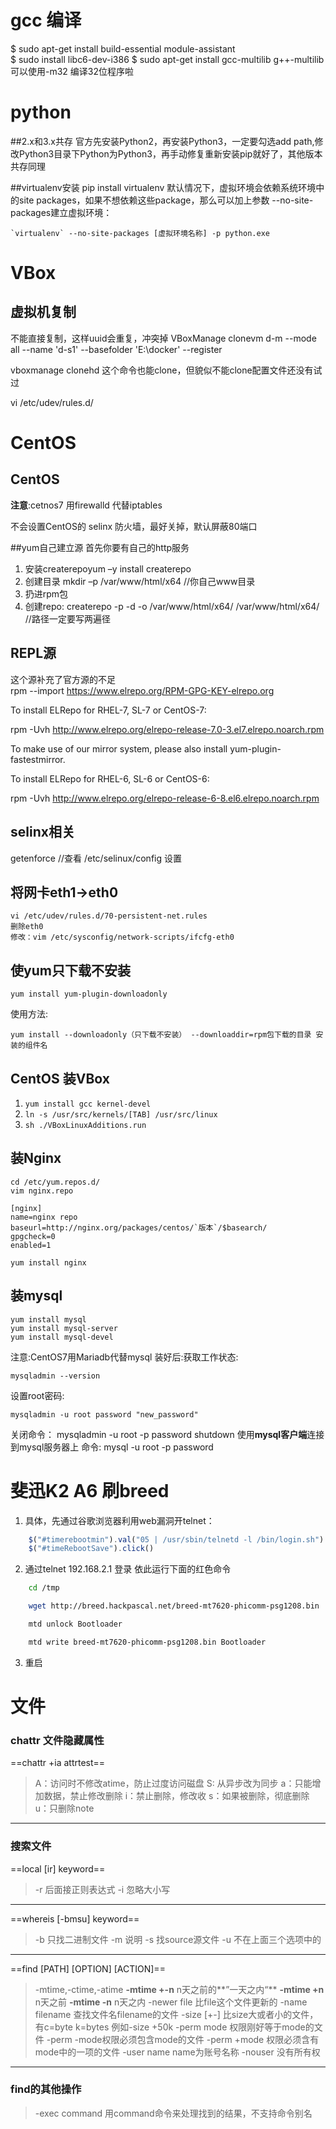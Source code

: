 # gcc 编译
$ sudo apt-get install build-essential module-assistant  
$ sudo install libc6-dev-i386 
$ sudo apt-get install gcc-multilib g++-multilib 
可以使用-m32 编译32位程序啦





# python 
##2.x和3.x共存 
官方先安装Python2，再安装Python3，一定要勾选add path,修改Python3目录下Python为Python3，再手动修复重新安装pip就好了，其他版本共存同理

##virtualenv安装
pip install virtualenv
默认情况下，虚拟环境会依赖系统环境中的site packages，如果不想依赖这些package，那么可以加上参数 --no-site-packages建立虚拟环境：

    `virtualenv` --no-site-packages [虚拟环境名称] -p python.exe


# VBox
## 虚拟机复制 

不能直接复制，这样uuid会重复，冲突掉
VBoxManage clonevm d-m --mode all --name 'd-s1' --basefolder 'E:\docker' --register

vboxmanage clonehd 这个命令也能clone，但貌似不能clone配置文件还没有试过

vi /etc/udev/rules.d/
# CentOS
## CentOS  

**注意**:cetnos7 用firewalld 代替iptables

不会设置CentOS的 selinx 防火墙，最好关掉，默认屏蔽80端口 

##yum自己建立源 
首先你要有自己的http服务

1. 安装createrepoyum –y install createrepo  
2. 创建目录 mkdir –p /var/www/html/x64 //你自己www目录
3. 扔进rpm包
4. 创建repo: createrepo -p -d -o /var/www/html/x64/ /var/www/html/x64/  
//路径一定要写两遍径  

## REPL源
这个源补充了官方源的不足  
rpm --import https://www.elrepo.org/RPM-GPG-KEY-elrepo.org

To install ELRepo for RHEL-7, SL-7 or CentOS-7:

rpm -Uvh http://www.elrepo.org/elrepo-release-7.0-3.el7.elrepo.noarch.rpm

To make use of our mirror system, please also install yum-plugin-fastestmirror.

To install ELRepo for RHEL-6, SL-6 or CentOS-6:

rpm -Uvh http://www.elrepo.org/elrepo-release-6-8.el6.elrepo.noarch.rpm


## selinx相关
getenforce //查看
/etc/selinux/config 设置
## 将网卡eth1->eth0
    vi /etc/udev/rules.d/70-persistent-net.rules
    删除eth0
    修改：vim /etc/sysconfig/network-scripts/ifcfg-eth0
## 使yum只下载不安装  

    yum install yum-plugin-downloadonly
使用方法:  

    yum install --downloadonly（只下载不安装） --downloaddir=rpm包下载的目录 安装的组件名

## CentOS 装VBox
1. `yum install gcc kernel-devel`  
2. `ln -s /usr/src/kernels/[TAB] /usr/src/linux`  
3. `sh ./VBoxLinuxAdditions.run`  

## 装Nginx
    cd /etc/yum.repos.d/
    vim nginx.repo

    [nginx]
    name=nginx repo
    baseurl=http://nginx.org/packages/centos/`版本`/$basearch/
    gpgcheck=0
    enabled=1  

    yum install nginx

## 装mysql
    yum install mysql
    yum install mysql-server
    yum install mysql-devel

注意:CentOS7用Mariadb代替mysql
装好后:获取工作状态:  

    mysqladmin --version  
设置root密码:  

    mysqladmin -u root password "new_password"  
关闭命令：
mysqladmin -u root -p password shutdown
使用**mysql客户端**连接到mysql服务器上
命令: mysql -u root -p password
# 斐迅K2 A6 刷breed
1. 具体，先通过谷歌浏览器利用web漏洞开telnet：

```javascript
    $("#timerebootmin").val("05 | /usr/sbin/telnetd -l /bin/login.sh")
    $("#timeRebootSave").click()
```

2. 通过telnet 192.168.2.1 登录 依此运行下面的红色命令

```bash
    cd /tmp  

    wget http://breed.hackpascal.net/breed-mt7620-phicomm-psg1208.bin

    mtd unlock Bootloader

    mtd write breed-mt7620-phicomm-psg1208.bin Bootloader
```

3. 重启

# 文件
### **chattr** 文件隐藏属性
==chattr +ia attrtest==

> A：访问时不修改atime，防止过度访问磁盘 
> S: 从异步改为同步 
>a：只能增加数据，禁止修改删除 
>i：禁止删除，修改收
>s：如果被删除，彻底删除
>u：只删除note


----------


### 搜索文件
==local [ir] keyword== 

>  -r   后面接正则表达式
>  -i  忽略大小写


----------


==whereis [-bmsu] keyword==

> -b 只找二进制文件
> -m 说明
> -s 找source源文件
> -u 不在上面三个选项中的
> 


----------
==find [PATH] [OPTION] [ACTION]==

> -mtime,-ctime,-atime
>**-mtime +-n**  n天之前的**”一天之内“**
> **-mtime +n**  n天之前
> **-mtime -n**   n天之内
> -newer file 比file这个文件更新的
> -name filename 查找文件名filename的文件
> -size [+-] 比size大或者小的文件，有c=byte k=bytes 例如-size +50k
> -perm mode 权限刚好等于mode的文件
> -perm -mode权限必须包含mode的文件
> -perm +mode 权限必须含有mode中的一项的文件
> -user name name为账号名称
> -nouser 没有所有权


----------
### find的其他操作

> -exec command 用command命令来处理找到的结果，不支持命令别名